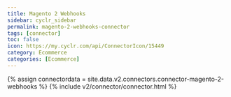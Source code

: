 ```yaml
---
title: Magento 2 Webhooks
sidebar: cyclr_sidebar
permalink: magento-2-webhooks-connector
tags: [connector]
toc: false
icon: https://my.cyclr.com/api/ConnectorIcon/15449
category: Ecommerce
categories: [Ecommerce]
---
```

{% assign connectordata = site.data.v2.connectors.connector-magento-2-webhooks %}
{% include v2/connector/connector.html %}	